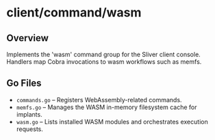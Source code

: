 # client/command/wasm

## Overview

Implements the 'wasm' command group for the Sliver client console. Handlers map Cobra invocations to wasm workflows such as memfs.

## Go Files

- `commands.go` – Registers WebAssembly-related commands.
- `memfs.go` – Manages the WASM in-memory filesystem cache for implants.
- `wasm.go` – Lists installed WASM modules and orchestrates execution requests.
